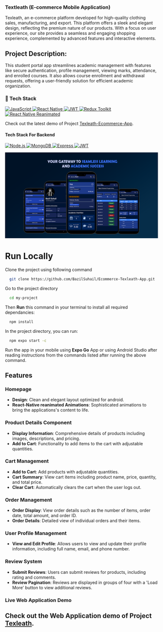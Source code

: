 ### Textleath (E-commerce Mobile Application)
Texleath, an e-commerce platform developed for high-quality clothing sales, manufacturing, and export. This platform offers a sleek and elegant design, reflecting the premium nature of our products. With a focus on user experience, our site provides a seamless and engaging shopping experience, complemented by advanced features and interactive elements.


## Project Description:
This student portal app streamlines academic management with features like secure authentication, profile management, viewing marks, attendance, and enrolled courses. It also allows course enrollment and withdrawal requests, offering a user-friendly solution for efficient academic organization.

### 🤖 Tech Stack 
<a href="#"> 
<img alt="JavaScript" src="https://img.shields.io/badge/JavaScript-%23F7DF1E.svg?&style=for-the-badge&logo=javascript&logoColor=black"/>
<img alt="React Native" src="https://img.shields.io/badge/React%20Native-%2320232a.svg?&style=for-the-badge&logo=react&logoColor=%2361DAFB"/>
<img alt="JWT" src="https://img.shields.io/badge/JWT-%2300A4CC.svg?&style=for-the-badge&logo=jsonwebtokens&logoColor=white"/>
<img alt="Redux Toolkit" src="https://img.shields.io/badge/Redux%20Toolkit-%23764ABC.svg?&style=for-the-badge&logo=redux&logoColor=white"/>
<img alt="React Native Reanimated" src="https://img.shields.io/badge/React%20Native%20Reanimated-%23845EC2.svg?&style=for-the-badge&logo=react&logoColor=%23FFFFFF"/>
 </a>

Check out the latest demo of Project [Texleath-Ecommerce-App](https://entitysafe.netlify.app/pages/AppList/-O4swNr4Vi3X0OLPoTQy). 
</br>

#### Tech Stack For Backend

<a href="#"> 
<img alt="Node.js" src="https://img.shields.io/badge/Node.js-%23339933.svg?&style=for-the-badge&logo=nodedotjs&logoColor=white"/>
<img alt="MongoDB" src="https://img.shields.io/badge/MongoDB-%2347A248.svg?&style=for-the-badge&logo=mongodb&logoColor=white"/>
<img alt="Express" src="https://img.shields.io/badge/Express-%23000000.svg?&style=for-the-badge&logo=express&logoColor=white"/>
<img alt="JWT" src="https://img.shields.io/badge/JWT-%2300A4CC.svg?&style=for-the-badge&logo=jsonwebtokens&logoColor=white"/>
 </a>


![App Screenshot](https://github.com/Kharbooza978/EntitySafe/blob/main/Student-App/student_app1.png)


# Run Locally
 Clone the project using following command
```bash
  git clone https://github.com/BazilSuhail/Ecommerce-Texleath-App.git
```
Go to the project directory
```bash
  cd my-project
```
Then **Run** this command in your terminal to install all required dependancies:
```bash
  npm install
```
In the project directory, you can run:
```bash
  npm expo start -c
``` 
Run the app in your mobile using **Expo Go** App or using Android Studio after reading instructions from the commands listed after running the above command.

## Features

### Homepage
- **Design**: Clean and elegant layout optimized for android. 
- **React-Native reanimated Animations**: Sophisticated animations to bring the applications's content to life.

### Product Details Component
- **Display Information**: Comprehensive details of products including images, descriptions, and pricing.
- **Add to Cart**: Functionality to add items to the cart with adjustable quantities.

### Cart Management
- **Add to Cart**: Add products with adjustable quantities.
- **Cart Summary**: View cart items including product name, price, quantity, and total price.
- **Clear Cart**: Automatically clears the cart when the user logs out.

### Order Management
- **Order Display**: View order details such as the number of items, order date, total amount, and order ID.
- **Order Details**: Detailed view of individual orders and their items.

### User Profile Management
- **View and Edit Profile**: Allows users to view and update their profile information, including full name, email, and phone number.

### Review System
- **Submit Reviews**: Users can submit reviews for products, including rating and comments.
- **Review Pagination**: Reviews are displayed in groups of four with a 'Load More' button to view additional reviews.

### Live Web Application Demo
## Check out the Web Application demo of Project [Texleath](https://texleath.netlify.app). 